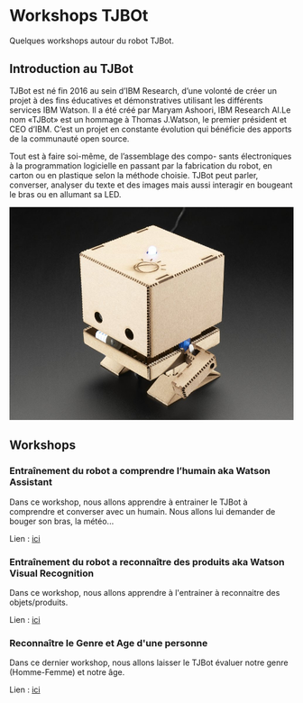 # Workshops TJBOt

Quelques workshops autour du robot TJBot.

## Introduction au TJBot

TJBot est né fin 2016 au sein d’IBM Research, d’une volonté de créer un projet à des fins éducatives et démonstratives utilisant les différents services IBM Watson. Il a été créé par Maryam Ashoori, IBM Research AI.Le nom «TJBot» est un hommage à Thomas J.Watson, le premier président et CEO d’IBM. C’est un projet en constante évolution qui bénéficie des apports de la communauté open source.

Tout est à faire soi-même, de l’assemblage des compo- sants électroniques à la programmation logicielle en passant par la fabrication du robot, en carton ou en plastique selon la méthode choisie. TJBot peut parler, converser, analyser du texte et des images mais aussi interagir en bougeant le bras ou en allumant sa LED.

![TJBot](images/TJBot.jpg)

## Workshops 

### Entraînement du robot a comprendre l’humain aka Watson Assistant

Dans ce workshop, nous allons apprendre à entrainer le TJBot à comprendre et converser avec un humain. Nous allons lui demander de bouger son bras, la météo...

Lien : [ici](Workshop_1.md)

###  Entraînement du robot a reconnaître des produits aka Watson Visual Recognition

Dans ce workshop, nous allons apprendre à l'entrainer à reconnaitre des objets/produits.

Lien : [ici](Workshop_2.md)

### Reconnaître le Genre et Age d'une personne

Dans ce dernier workshop, nous allons laisser le TJBot évaluer notre genre (Homme-Femme) et notre âge.

Lien : [ici](Workshop_3.md)



